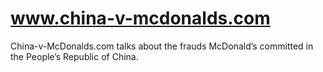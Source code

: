 # www.china-v-mcdonalds.com
China-v-McDonalds.com talks about the frauds McDonald’s committed in the People’s Republic of China.
